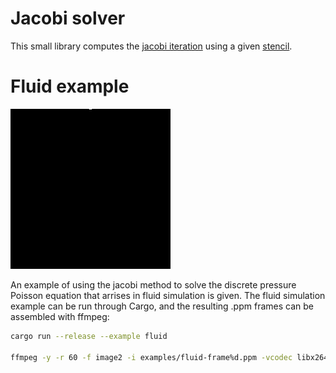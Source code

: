 # Jacobi solver

This small library computes the [jacobi
iteration](https://en.wikipedia.org/wiki/Jacobi_method) using a given
[stencil](https://en.wikipedia.org/wiki/Stencil_code). 

# Fluid example

![fluid image](https://raw.githubusercontent.com/blaxill/jacobi/master/fluid-example.gif)

An example of using the jacobi method to solve the discrete pressure Poisson
equation that arrises in fluid simulation is given. The fluid simulation example
can be run through Cargo, and the resulting .ppm frames can be assembled with
ffmpeg:

~~~bash
cargo run --release --example fluid

ffmpeg -y -r 60 -f image2 -i examples/fluid-frame%d.ppm -vcodec libx264 -pix_fmt yuv420p -crf 1 -threads 0 -bf 0 images/fluid.mp4
~~~

